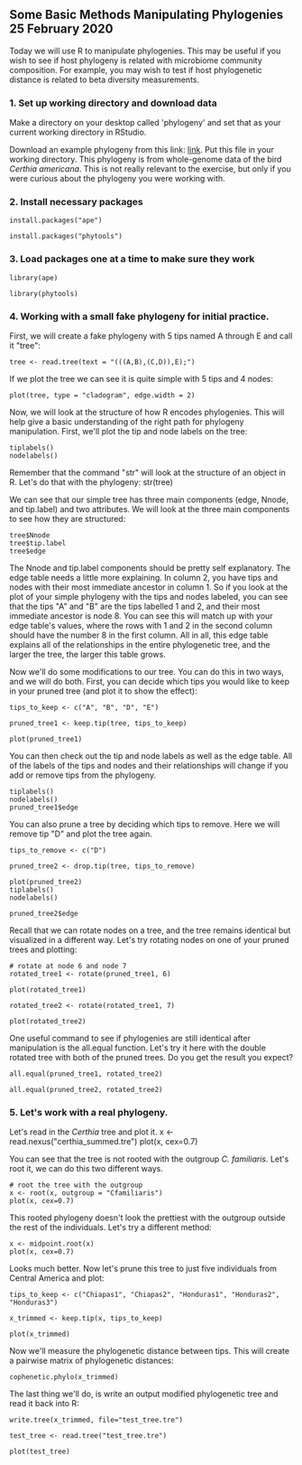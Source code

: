 ## Some Basic Methods Manipulating Phylogenies 25 February 2020

Today we will use R to manipulate phylogenies. This may be useful if you wish to see if host phylogeny is related with
microbiome community composition. For example, you may wish to test if host phylogenetic distance is related to beta
diversity measurements. 

### 1. Set up working directory and download data

Make a directory on your desktop called 'phylogeny' and set that as your current working directory in RStudio. 

Download an example phylogeny from this link: [link](https://drive.google.com/file/d/1UKYfkm2TzM9B3lusF63sOeumjX8TGI6v/view).
Put this file in your working directory. This phylogeny is from whole-genome data of the bird _Certhia americana_. This is 
not really relevant to the exercise, but only if you were curious about the phylogeny you were working with.

### 2. Install necessary packages

    install.packages("ape")
    
    install.packages("phytools")

### 3. Load packages one at a time to make sure they work

    library(ape)
    
    library(phytools)

### 4. Working with a small fake phylogeny for initial practice.

First, we will create a fake phylogeny with 5 tips named A through E and call it "tree": 

    tree <- read.tree(text = "(((A,B),(C,D)),E);")

If we plot the tree we can see it is quite simple with 5 tips and 4 nodes:
    
    plot(tree, type = "cladogram", edge.width = 2)

Now, we will look at the structure of how R encodes phylogenies. This will help give a basic understanding of the right
path for phylogeny manipulation. First, we'll plot the tip and node labels on the tree:
    
    tiplabels()
    nodelabels()

Remember that the command "str" will look at the structure of an object in R. Let's do that with the phylogeny:
    str(tree)

We can see that our simple tree has three main components (edge, Nnode, and tip.label) and two attributes. We will look at
the three main components to see how they are structured:
    
    tree$Nnode
    tree$tip.label
    tree$edge

The Nnode and tip.label components should be pretty self explanatory. The edge table needs a little more explaining. In 
column 2, you have tips and nodes with their most immediate ancestor in column 1. So if you look at the plot of your simple
phylogeny with the tips and nodes labeled, you can see that the tips "A" and "B" are the tips labelled 1 and 2, and their 
most immediate ancestor is node 8. You can see this will match up with your edge table's values, where the rows with 1 and 2 
in the second column should have the number 8 in the first column. All in all, this edge table explains all of the 
relationships in the entire phylogenetic tree, and the larger the tree, the larger this table grows.

Now we'll do some modifications to our tree. You can do this in two ways, and we will do both. First, you can decide which 
tips you would like to keep in your pruned tree (and plot it to show the effect):
    
    tips_to_keep <- c("A", "B", "D", "E")
    
    pruned_tree1 <- keep.tip(tree, tips_to_keep)
    
    plot(pruned_tree1)
    
You can then check out the tip and node labels as well as the edge table. All of the labels of the tips and nodes and their
relationships will change if you add or remove tips from the phylogeny. 
  
    tiplabels()
    nodelabels()
    pruned_tree1$edge
    
You can also prune a tree by deciding which tips to remove. Here we will remove tip "D" and plot the tree again.
    
    tips_to_remove <- c("D")
    
    pruned_tree2 <- drop.tip(tree, tips_to_remove)
    
    plot(pruned_tree2)
    tiplabels()
    nodelabels()
    
    pruned_tree2$edge

Recall that we can rotate nodes on a tree, and the tree remains identical but visualized in a different way. Let's try 
rotating nodes on one of your pruned trees and plotting:
    
    # rotate at node 6 and node 7
    rotated_tree1 <- rotate(pruned_tree1, 6)
    
    plot(rotated_tree1)
    
    rotated_tree2 <- rotate(rotated_tree1, 7)
    
    plot(rotated_tree2)

One useful command to see if phylogenies are still identical after manipulation is the all.equal function. Let's try it here
with the double rotated tree with both of the pruned trees. Do you get the result you expect?
   
    all.equal(pruned_tree1, rotated_tree2)
    
    all.equal(pruned_tree2, rotated_tree2)
    
### 5. Let's work with a real phylogeny.
    
Let's read in the _Certhia_ tree and plot it.
    x <- read.nexus("certhia_summed.tre")
    plot(x, cex=0.7)

You can see that the tree is not rooted with the outgroup _C. familiaris_. Let's root it, we can do this two different ways.
    
    # root the tree with the outgroup
    x <- root(x, outgroup = "Cfamiliaris")
    plot(x, cex=0.7)

This rooted phylogeny doesn't look the prettiest with the outgroup outside the rest of the individuals. Let's try a 
different method:

    x <- midpoint.root(x)
    plot(x, cex=0.7)
    
Looks much better. Now let's prune this tree to just five individuals from Central America and plot:
    
    tips_to_keep <- c("Chiapas1", "Chiapas2", "Honduras1", "Honduras2", "Honduras3")
    
    x_trimmed <- keep.tip(x, tips_to_keep)
    
    plot(x_trimmed)

Now we'll measure the phylogenetic distance between tips. This will create a pairwise matrix of phylogenetic distances:

    cophenetic.phylo(x_trimmed)
    
The last thing we'll do, is write an output modified phylogenetic tree and read it back into R:

    write.tree(x_trimmed, file="test_tree.tre")
    
    test_tree <- read.tree("test_tree.tre")
    
    plot(test_tree)
